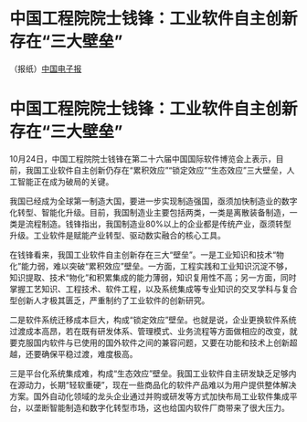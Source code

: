 # 中国工程院院士钱锋：工业软件自主创新存在“三大壁垒”

（报纸）[中国电子报](https://kns-cnki-net-443.wvpn.hrbeu.edu.cn/nzkhtml/xmlRead/trialRead.html?dbCode=CCND&tableName=CCNDTOTAL&fileName=CDZB202410290060&fileSourceType=1&invoice=poSqZXpOgPc8IuFbki5yw98%2fz%2fQHRLN6xl0vrWg2Ml7bnwdlzf%2bT8jHVkLE74LdNhOOE7asX4rAQ9XThOqaqeySR%2fwFgxpbuYzRPiYIHNohoSGwZ5Am9laGgKMel2Iuft9KWEnRWISU8bqHoQfRctUjmsNohPt8Bm%2bbQcGhZbcE%3d&appId=KNS_BASIC_PSMC# "中国电子报")


# 中国工程院院士钱锋：工业软件自主创新存在“三大壁垒”

10月24日，中国工程院院士钱锋在第二十六届中国国际软件博览会上表示，目前，我国工业软件自主创新仍存在“累积效应”“锁定效应”“生态效应”三大壁垒，人工智能正在成为破局的关键。

我国已经成为全球第一制造大国，要进一步实现制造强国，亟须加快制造业的数字化转型、智能化升级。目前，我国制造业主要包括两类，一类是离散装备制造，一类是流程制造。钱锋指出，我国制造业80%以上的企业都是传统产业，亟须转型升级。工业软件是赋能产业转型、驱动数实融合的核心工具。

在钱锋看来，我国工业软件自主创新存在三大“壁垒”。一是工业知识和技术“物化”能力弱，难以突破“累积效应”壁垒。一方面，工程实践和工业知识沉淀不够，知识提取、技术“物化”和积累集成的能力薄弱，知识复用性不高；另一方面，同时掌握工艺知识、工程技术、软件工程，以及系统集成等专业知识的交叉学科与复合型创新人才极其匮乏，严重制约了工业软件的创新研究。

二是软件系统迁移成本巨大，构成“锁定效应”壁垒。也就是说，企业更换软件系统过渡成本高昂，若在既有研发体系、管理模式、业务流程等方面做相应的改变，就要克服国内软件与已使用的国外软件之间的兼容问题，又要在功能和技术上创新超越，还要确保平稳过渡，难度极高。

三是平台化系统集成难，构成“生态效应”壁垒。我国工业软件自主研发缺乏足够内在源动力，长期“轻软重硬”，现在一些商品化的软件产品难以为用户提供整体解决方案。国外自动化领域的龙头企业通过并购或研发等方式加快布局工业软件集成平台，以垄断智能制造和数字化转型市场，这也给国内软件厂商带来了很大压力。

